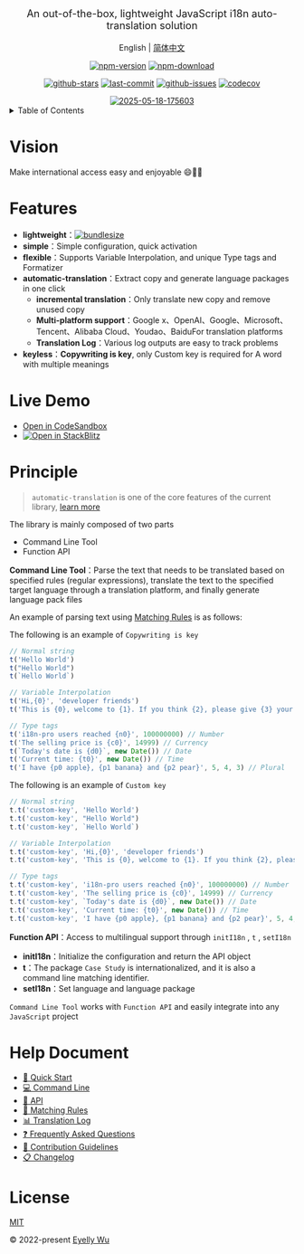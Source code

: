 <div align="center">
  <p style="font-size: 18px;">An out-of-the-box, lightweight JavaScript i18n auto-translation solution</p>


English | [简体中文](https://github.com/i18n-pro/core/blob/v3.0.0-alpha.0/README_zh-CN.md)


[![npm-version](https://img.shields.io/npm/v/i18n-pro.svg?style=flat-square "npm-version")](https://www.npmjs.com/package/i18n-pro "npm")
[![npm-download](https://img.shields.io/npm/dm/i18n-pro "npm-download")](https://www.npmjs.com/package/i18n-pro "npm")

[![github-stars](https://img.shields.io/github/stars/i18n-pro/core?style=social "github-stars")](https://github.com/i18n-pro/core/stargazers "github-stars")
[![last-commit](https://img.shields.io/github/last-commit/i18n-pro/core/dev "last-commit")](https://github.com/i18n-pro/core/commits/dev "last-commit")
[![github-issues](https://img.shields.io/github/issues-raw/i18n-pro/core "github-issues")](https://github.com/i18n-pro/core/issues "github-issues")
[![codecov](https://codecov.io/gh/i18n-pro/core/branch/main/graph/badge.svg?token=758C46SIE7 "codecov")](https://codecov.io/gh/i18n-pro/core "codecov")

<a href="https://ibb.co/hxDQ1w69">
    <img src="https://i.ibb.co/JW56Fg1t/2025-05-18-175603.gif"alt="2025-05-18-175603" />
  </a>

</div>
<details >
  <summary>Table of Contents</summary>

  [Vision](#vision)<br/>
  [Features](#features)<br/>
  [Live Demo](#live-demo)<br/>
  [Principle](#principle)<br/>
  [Help Document](#help-document)<br/>
  [License](#license)<br/>

</details>


# Vision
Make international access easy and enjoyable 😄💪🏻
# Features

* **lightweight**：[![bundlesize](https://img.shields.io/bundlephobia/minzip/i18n-pro?color=brightgreen&style=plastic "bundlesize")](https://bundlephobia.com/package/i18n-pro "bundlesize")
* **simple**：Simple configuration, quick activation
* **flexible**：Supports Variable Interpolation, and unique Type tags and Formatizer
* **automatic-translation**：Extract copy and generate language packages in one click
   * **incremental translation**：Only translate new copy and remove unused copy
   * **Multi-platform support**：Google x、OpenAI、Google、Microsoft、Tencent、Alibaba Cloud、Youdao、BaiduFor translation platforms
   * **Translation Log**：Various log outputs are easy to track problems
* **keyless**：**Copywriting is key**, only Custom key is required for A word with multiple meanings


# Live Demo

* [Open in CodeSandbox](https://codesandbox.io/p/github/i18n-pro/core-demo/main?file=README.md)
* [![Open in StackBlitz](https://developer.stackblitz.com/img/open_in_stackblitz_small.svg "Open in StackBlitz")](https://stackblitz.com/github/i18n-pro/core-demo?file=README.md)


# Principle

> `automatic-translation`  is one of the core features of the current library, [learn more](https://github.com/i18n-pro/core/blob/v3.0.0-alpha.0/docs/dist/Q&A.md)

The library is mainly composed of two parts
* Command Line Tool
* Function API

**Command Line Tool**：Parse the text that needs to be translated based on specified rules (regular expressions), translate the text to the specified target language through a translation platform, and finally generate language pack files

An example of parsing text using  [Matching Rules](https://github.com/i18n-pro/core/blob/v3.0.0-alpha.0/docs/dist/MATCH_RULE.md)  is as follows:

The following is an example of  `Copywriting is key` 
```js
// Normal string
t('Hello World')
t("Hello World")
t(`Hello World`)

// Variable Interpolation
t('Hi,{0}', 'developer friends')
t('This is {0}, welcome to {1}. If you think {2}, please give {3} your support', ' `i18n-pro` ', 'use', `it's helpful for you`, ' ⭐️ ')

// Type tags
t('i18n-pro users reached {n0}', 100000000) // Number
t('The selling price is {c0}', 14999) // Currency
t(`Today's date is {d0}`, new Date()) // Date
t('Current time: {t0}', new Date()) // Time
t('I have {p0 apple}, {p1 banana} and {p2 pear}', 5, 4, 3) // Plural 
```

The following is an example of  `Custom key` 
```js
// Normal string
t.t('custom-key', 'Hello World')
t.t('custom-key', "Hello World")
t.t('custom-key', `Hello World`)

// Variable Interpolation
t.t('custom-key', 'Hi,{0}', 'developer friends')
t.t('custom-key', 'This is {0}, welcome to {1}. If you think {2}, please give {3} your support', ' `i18n-pro` ', 'use', `it's helpful for you`, ' ⭐️ ')

// Type tags
t.t('custom-key', 'i18n-pro users reached {n0}', 100000000) // Number
t.t('custom-key', 'The selling price is {c0}', 14999) // Currency
t.t('custom-key', `Today's date is {d0}`, new Date()) // Date
t.t('custom-key', 'Current time: {t0}', new Date()) // Time
t.t('custom-key', 'I have {p0 apple}, {p1 banana} and {p2 pear}', 5, 4, 3) // Plural 
```
**Function API**：Access to multilingual support through  `initI18n` ,  `t` ,  `setI18n` 
* **initI18n**：Initialize the configuration and return the API object
* **t**：The package  `Case Study`  is internationalized, and it is also a command line matching identifier.
* **setI18n**：Set language and language package

 `Command Line Tool`  works with  `Function API`  and easily integrate into any  `JavaScript`  project
# Help Document

* [🚀 Quick Start](https://github.com/i18n-pro/core/blob/v3.0.0-alpha.0/docs/dist/USAGE.md)
* [💻 Command Line](https://github.com/i18n-pro/core/blob/v3.0.0-alpha.0/docs/dist/COMMAND_LINE.md)
* [📖 API](https://github.com/i18n-pro/core/blob/v3.0.0-alpha.0/docs/dist/API.md)
* [📝 Matching Rules](https://github.com/i18n-pro/core/blob/v3.0.0-alpha.0/docs/dist/MATCH_RULE.md)
* [📊 Translation Log](https://github.com/i18n-pro/core/blob/v3.0.0-alpha.0/docs/dist/OUTPUT_LOG.md)
* [❓ Frequently Asked Questions](https://github.com/i18n-pro/core/blob/v3.0.0-alpha.0/docs/dist/Q&A.md)
* [🤝 Contribution Guidelines](https://github.com/i18n-pro/core/blob/dev/docs/dist/CONTRIBUTION_GUIDELINES.md)
* [📋 Changelog](https://github.com/i18n-pro/core/blob/v3.0.0-alpha.0/docs/dist/CHANGELOG.md)


# License
[MIT](./LICENSE)

© 2022-present [Eyelly Wu](https://github.com/eyelly-wu)